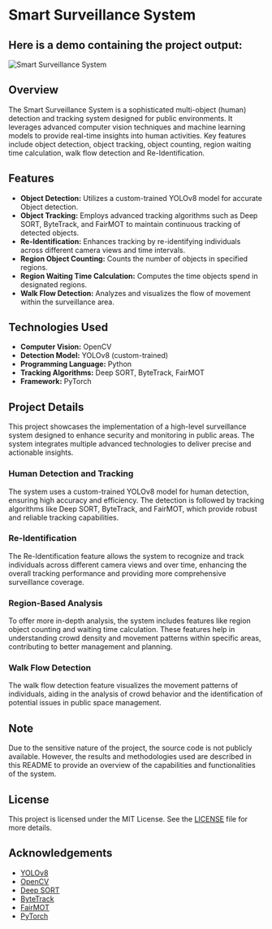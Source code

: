 # Smart Surveillance System

## **Here is a demo containing the project output:**
![Smart Surveillance System](https://github.com/supunlakshan100/Smart-Surveillance-System/blob/main/OutputVideos/sample_outputvideo.gif?raw=true)


## Overview

The Smart Surveillance System is a sophisticated multi-object (human) detection and tracking system designed for public environments. It leverages advanced computer vision techniques and machine learning models to provide real-time insights into human activities. Key features include object detection, object tracking, object counting, region waiting time calculation, walk flow detection and Re-Identification.

## Features

- **Object Detection:** Utilizes a custom-trained YOLOv8 model for accurate Object detection.
- **Object Tracking:** Employs advanced tracking algorithms such as Deep SORT, ByteTrack, and FairMOT to maintain continuous tracking of detected objects.
- **Re-Identification:** Enhances tracking by re-identifying individuals across different camera views and time intervals.
- **Region Object Counting:** Counts the number of objects in specified regions.
- **Region Waiting Time Calculation:** Computes the time objects spend in designated regions.
- **Walk Flow Detection:** Analyzes and visualizes the flow of movement within the surveillance area.

## Technologies Used

- **Computer Vision:** OpenCV
- **Detection Model:** YOLOv8 (custom-trained)
- **Programming Language:** Python
- **Tracking Algorithms:** Deep SORT, ByteTrack, FairMOT
- **Framework:** PyTorch

## Project Details

This project showcases the implementation of a high-level surveillance system designed to enhance security and monitoring in public areas. The system integrates multiple advanced technologies to deliver precise and actionable insights.

### Human Detection and Tracking

The system uses a custom-trained YOLOv8 model for human detection, ensuring high accuracy and efficiency. The detection is followed by tracking algorithms like Deep SORT, ByteTrack, and FairMOT, which provide robust and reliable tracking capabilities.

### Re-Identification

The Re-Identification feature allows the system to recognize and track individuals across different camera views and over time, enhancing the overall tracking performance and providing more comprehensive surveillance coverage.

### Region-Based Analysis

To offer more in-depth analysis, the system includes features like region object counting and waiting time calculation. These features help in understanding crowd density and movement patterns within specific areas, contributing to better management and planning.

### Walk Flow Detection

The walk flow detection feature visualizes the movement patterns of individuals, aiding in the analysis of crowd behavior and the identification of potential issues in public space management.

## Note

Due to the sensitive nature of the project, the source code is not publicly available. However, the results and methodologies used are described in this README to provide an overview of the capabilities and functionalities of the system.

## License

This project is licensed under the MIT License. See the [LICENSE](LICENSE) file for more details.

## Acknowledgements

- [YOLOv8](https://github.com/ultralytics/yolov8)
- [OpenCV](https://opencv.org/)
- [Deep SORT](https://github.com/nwojke/deep_sort)
- [ByteTrack](https://github.com/ifzhang/ByteTrack)
- [FairMOT](https://github.com/ifzhang/FairMOT)
- [PyTorch](https://pytorch.org/)
